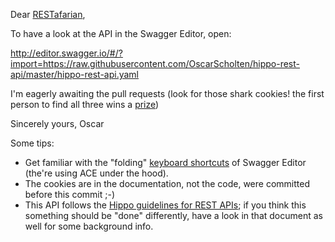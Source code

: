 Dear [RESTafarian](http://restafari.blogspot.nl/),

To have a look at the API in the Swagger Editor, open:

http://editor.swagger.io/#/?import=https://raw.githubusercontent.com/OscarScholten/hippo-rest-api/master/hippo-rest-api.yaml

I'm eagerly awaiting the pull requests (look for those shark cookies! the first person to find all three wins a [prize](http://www.amazon.com/Ready-Player-One-A-Novel/dp/0307887448))

Sincerely yours, Oscar

Some tips:
- Get familiar with the "folding" [keyboard shortcuts](https://github.com/ajaxorg/ace/wiki/Default-Keyboard-Shortcuts) of Swagger Editor (the're using ACE under the hood).
- The cookies are in the documentation, not the code, were committed before this commit ;-)
- This API follows the [Hippo guidelines for REST APIs](https://docs.google.com/document/d/1wvIf4snrTynajpsTu_Drl7TJdaPv7R5oM3QhLrTuALM/edit#); if you think this something should be "done" differently, have a look in that document as well for some background info.
